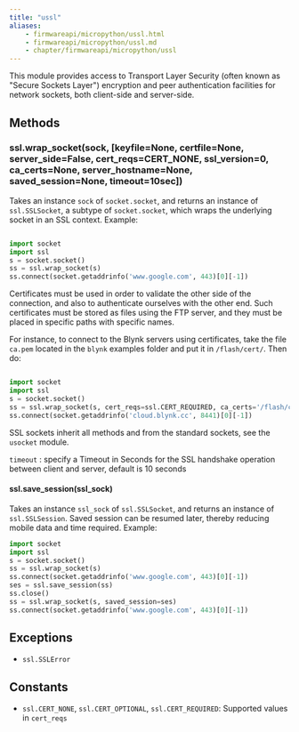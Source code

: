 ```yaml
---
title: "ussl"
aliases:
    - firmwareapi/micropython/ussl.html
    - firmwareapi/micropython/ussl.md
    - chapter/firmwareapi/micropython/ussl
---
```


This module provides access to Transport Layer Security (often known as "Secure Sockets Layer") encryption and peer authentication facilities for network sockets, both client-side and server-side.

## Methods

### ssl.wrap_socket(sock, [keyfile=None, certfile=None, server_side=False, cert_reqs=CERT_NONE, ssl_version=0, ca_certs=None, server_hostname=None, saved_session=None, timeout=10sec])

Takes an instance `sock` of `socket.socket`, and returns an instance of `ssl.SSLSocket`, a subtype of `socket.socket`, which wraps the underlying socket in an SSL context. Example:

```python

import socket
import ssl
s = socket.socket()
ss = ssl.wrap_socket(s)
ss.connect(socket.getaddrinfo('www.google.com', 443)[0][-1])
```

Certificates must be used in order to validate the other side of the connection, and also to authenticate ourselves with the other end. Such certificates must be stored as files using the FTP server, and they must be placed in specific paths with specific names.

For instance, to connect to the Blynk servers using certificates, take the file `ca.pem` located in the `blynk` examples folder and put it in `/flash/cert/`. Then do:

```python

import socket
import ssl
s = socket.socket()
ss = ssl.wrap_socket(s, cert_reqs=ssl.CERT_REQUIRED, ca_certs='/flash/cert/ca.pem')
ss.connect(socket.getaddrinfo('cloud.blynk.cc', 8441)[0][-1])
```

SSL sockets inherit all methods and from the standard sockets, see the `usocket` module.

`timeout` : specify a Timeout in Seconds for the SSL handshake operation between client and server, default is 10 seconds

#### ssl.save\_session(ssl_sock)

Takes an instance `ssl_sock` of `ssl.SSLSocket`, and returns an instance of `ssl.SSLSession`. Saved session can be resumed later, thereby reducing mobile data and time required. Example:

```python
import socket
import ssl
s = socket.socket()
ss = ssl.wrap_socket(s)
ss.connect(socket.getaddrinfo('www.google.com', 443)[0][-1])
ses = ssl.save_session(ss)
ss.close()
ss = ssl.wrap_socket(s, saved_session=ses)
ss.connect(socket.getaddrinfo('www.google.com', 443)[0][-1])
```


## Exceptions

* `ssl.SSLError`

## Constants

* `ssl.CERT_NONE`, `ssl.CERT_OPTIONAL`, `ssl.CERT_REQUIRED`: Supported values in `cert_reqs`

